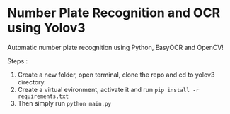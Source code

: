 # Number Plate Recognition and OCR using Yolov3

Automatic number plate recognition using Python, EasyOCR and OpenCV!

Steps :
1. Create a new folder, open terminal, clone the repo and cd to yolov3 directory.
2. Create a virtual evironment, activate it and run ```pip install -r requirements.txt```
3. Then simply run ```python main.py```